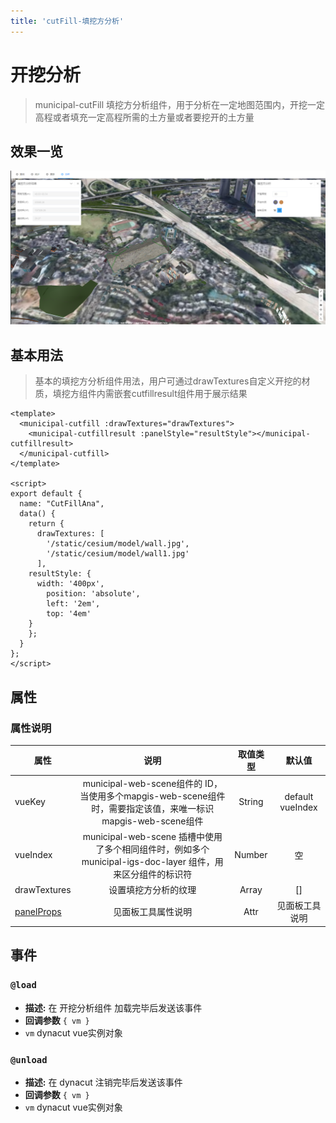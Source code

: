 ```yaml
---
title: 'cutFill-填挖方分析'
---
```


# 开挖分析

> municipal-cutFill 填挖方分析组件，用于分析在一定地图范围内，开挖一定高程或者填充一定高程所需的土方量或者要挖开的土方量

## 效果一览

![效果一览](../../assets/cutFill.png)


## 基本用法

> 基本的填挖方分析组件用法，用户可通过drawTextures自定义开挖的材质，填挖方组件内需嵌套cutfillresult组件用于展示结果

```vue
<template>
  <municipal-cutfill :drawTextures="drawTextures">
    <municipal-cutfillresult :panelStyle="resultStyle"></municipal-cutfillresult>
  </municipal-cutfill>
</template>

<script>
export default {
  name: "CutFillAna",
  data() {
    return {
      drawTextures: [
        '/static/cesium/model/wall.jpg',
        '/static/cesium/model/wall1.jpg'
      ],
    resultStyle: {
      width: '400px',
        position: 'absolute',
        left: '2em',
        top: '4em'
    }
    };
  }
};
</script>
```

## 属性

### 属性说明

属性|说明|取值类型|默认值
--|:--:|:--:|:--:
vueKey|municipal-web-scene组件的 ID，当使用多个mapgis-web-scene组件时，需要指定该值，来唯一标识mapgis-web-scene组件|String|default vueIndex|当
vueIndex|municipal-web-scene 插槽中使用了多个相同组件时，例如多个 municipal-igs-doc-layer 组件，用来区分组件的标识符|Number|空
drawTextures|设置填挖方分析的纹理|Array|[]
[panelProps](https://aalldd.github.io/vue-cesium-component/components/common/panel.html#属性)|见面板工具属性说明|Attr|见面板工具说明


## 事件

### `@load`

- **描述:** 在 开挖分析组件 加载完毕后发送该事件
- **回调参数** `{ vm }`
- `vm` dynacut vue实例对象

### `@unload`

- **描述:** 在 dynacut 注销完毕后发送该事件
- **回调参数** `{ vm }`
- `vm` dynacut vue实例对象


